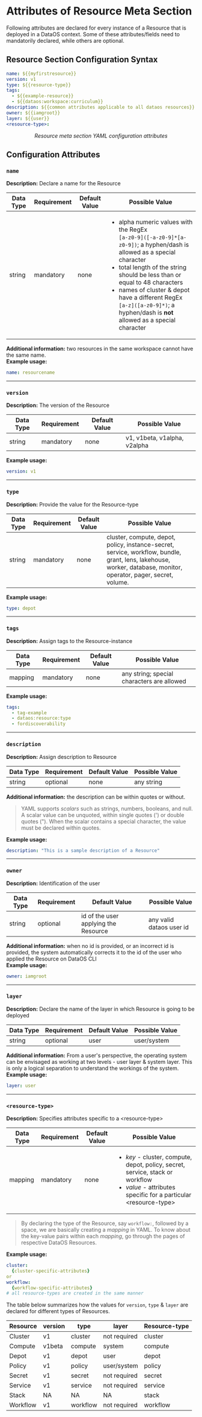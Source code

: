# Attributes of Resource Meta Section

Following attributes are declared for every instance of a Resource that is deployed in a DataOS context. Some of these attributes/fields need to mandatorily declared, while others are optional.

## Resource Section Configuration Syntax

```yaml
name: ${{myfirstresource}}
version: v1
type: ${{resource-type}}
tags:
  - ${{example-resource}}
  - ${{dataos:workspace:curriculum}}
description: ${{common attributes applicable to all dataos resources}}
owner: ${{iamgroot}}
layer: ${{user}}
<resource-type>:
```

<center><i>Resource meta section YAML configuration attributes</i></center>

## Configuration Attributes

### **`name`**

**Description:** Declare a name for the Resource<br>

| **Data Type**    | **Requirement** | **Default Value** | **Possible Value** |
|------------------|-----------------|-------------------|-------------------|
| string          | mandatory       | none              |   <ul><li>alpha numeric values with the RegEx <br>`[a-z0-9]([-a-z0-9]*[a-z0-9])`; a hyphen/dash is allowed as a special character</li>  <li>total length of the string should be less than or equal to 48 characters</li>  <li>names of cluster & depot have a different RegEx <br>`[a-z]([a-z0-9]*)`; a hyphen/dash is **not** allowed as a special character</li>      |

**Additional information:** two resources in the same workspace cannot have the same name.<br>
**Example usage:**
```yaml
name: resourcename
```

---

### **`version`**

**Description:** The version of the Resource <br>

| **Data Type**    | **Requirement** | **Default Value** | **Possible Value** |
|------------------|-----------------|-------------------|-------------------|
| string          | mandatory       | none              | v1, v1beta, v1alpha, v2alpha              |

**Example usage:**
```yaml
version: v1
```

---
### **`type`**

**Description:** Provide the value for the Resource-type <br>

| **Data Type**    | **Requirement** | **Default Value** | **Possible Value** |
|------------------|-----------------|-------------------|-------------------|
| string          | mandatory       | none              | cluster, compute, depot, policy, instance-secret, service, workflow, bundle, grant, lens, lakehouse, worker, database, monitor, operator, pager, secret, volume.   |

**Example usage:**
```yaml
type: depot
```
---
### **`tags`**

**Description:** Assign tags to the Resource-instance <br>

| **Data Type**    | **Requirement** | **Default Value** | **Possible Value** |
|------------------|-----------------|-------------------|-------------------|
| mapping          | mandatory       | none              | any string; special characters are allowed  |

**Example usage:**
```yaml
tags: 
  - tag-example
  - dataos:resource:type
  - fordiscoverability
```
---

### **`description`**

**Description:** Assign description to Resource<br>

| **Data Type**    | **Requirement** | **Default Value** | **Possible Value** |
|------------------|-----------------|-------------------|-------------------|
| string          | optional       | none              | any string  |

**Additional information:** the description can be within quotes or without.<br>
> YAML supports *scalars* such as strings, numbers, booleans, and null. A scalar value can be unquoted, within single quotes (') or double quotes ("). When the scalar contains a special character, the value must be declared within quotes.

**Example usage:**
```yaml
description: "This is a sample description of a Resource"  
```

---

### **`owner`**

**Description:** Identification of the user <br>

| **Data Type**    | **Requirement** | **Default Value** | **Possible Value** |
|------------------|-----------------|-------------------|-------------------|
| string          | optional       | id of the user applying the Resource              | any valid dataos user id  |

**Additional information:** when no id is provided, or an incorrect id is provided, the system automatically corrects it to the id of the user who applied the Resource on DataOS CLI<br>
**Example usage:**
```yaml
owner: iamgroot
```

---

### **`layer`**

**Description:** Declare the name of the layer in which Resource is going to be deployed <br>

| **Data Type**    | **Requirement** | **Default Value** | **Possible Value** |
|------------------|-----------------|-------------------|-------------------|
| string          | optional       | user             | user/system  |

**Additional information:** 
From a user's perspective, the operating system can be envisaged as working at two levels - user layer & system layer. This is only a logical separation to understand the workings of the system. <br>
**Example usage:** 
```yaml
layer: user
```
---

### **`<resource-type>`**

**Description:** Specifies attributes specific to a \<resource-type\> <br>

| **Data Type**    | **Requirement** | **Default Value** | **Possible Value** |
|------------------|-----------------|-------------------|-------------------|
| mapping          | mandatory       | none             | <ul><li><i>key</i> - cluster, compute, depot, policy, secret, service, stack or workflow</li><li><i>value</i> - attributes specific for a particular \<resource-type\></li></ul>  |

> By declaring the type of the Resource, say `workflow:`, followed by a space, we are basically creating a *mapping* in YAML.
> To know about the key-value pairs within each *mapping*, go through the pages of respective DataOS Resources. 

**Example usage:**
```yaml
cluster:
  {cluster-specific-attributes}
or
workflow:
  {workflow-specific-attributes}
# all resource-types are created in the same manner
```

The table below summarizes how the values for `version`, `type` & `layer` are declared for different types of Resources.


| Resource | version | type | layer | Resource-type |
| --- | --- | --- | --- | --- |
| Cluster | v1 | cluster | not required | cluster |
| Compute | v1beta | compute | system | compute |
| Depot | v1 | depot | user | depot |
| Policy | v1 | policy | user/system | policy |
| Secret | v1 | secret | not required | secret |
| Service | v1 | service | not required | service |
| Stack | NA | NA | NA | stack |
| Workflow | v1 | workflow | not required | workflow |

